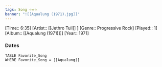 ```yaml
---
tags: Song ⭐⭐⭐ 
banner: "![[Aqualung (1971).jpg]]"
---
```

[Time:: 6:35]
[Artist:: [[Jethro Tull]] ]
[Genre:: Progressive Rock]
[Played:: 1]
[Album:: [[Aqualung (1971)]]]
[Year:: 1971]
### Dates
````dataview
TABLE Favorite_Song
WHERE Favorite_Song = [[Aqualung]]
````